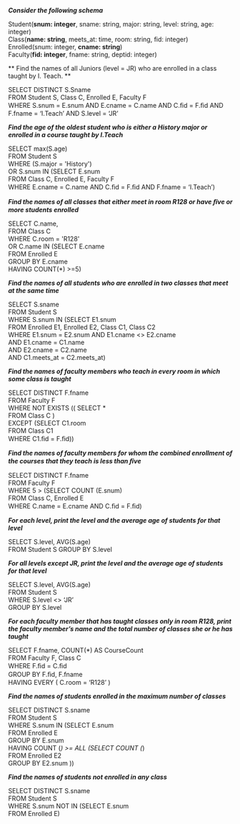 __*Consider the following schema*__  

Student(__snum: integer__, sname: string, major: string, level: string, age: integer)  
Class(__name: string__, meets_at: time, room: string, fid: integer)  
Enrolled(snum: integer, __cname: string__)  
Faculty(__fid: integer__, fname: string, deptid: integer)  

** Find the names of all Juniors (level = JR) who are enrolled in a class taught by I. Teach. **  

SELECT DISTINCT S.Sname  
FROM Student S, Class C, Enrolled E, Faculty F  
WHERE S.snum = E.snum AND E.cname = C.name AND C.ﬁd = F.ﬁd AND F.fname = ‘I.Teach’ AND S.level = ‘JR’  

__*Find the age of the oldest student who is either a History major or enrolled in a course taught by I.Teach*__  

SELECT max(S.age)  
FROM Student S  
WHERE (S.major = 'History')  
OR S.snum IN (SELECT E.snum   
FROM Class C, Enrolled E, Faculty F  
WHERE E.cname = C.name AND C.ﬁd = F.ﬁd AND F.fname = ‘I.Teach’)  

__*Find the names of all classes that either meet in room R128 or have ﬁve or more students enrolled*__  

SELECT C.name,    
FROM Class C  
WHERE C.room = 'R128'  
OR C.name IN (SELECT E.cname  
FROM Enrolled E  
GROUP BY E.cname  
HAVING COUNT(*) >=5)  

__*Find the names of all students who are enrolled in two classes that meet at the same time*__  

SELECT S.sname  
FROM Student S  
WHERE S.snum IN (SELECT E1.snum  
FROM Enrolled E1, Enrolled E2, Class C1, Class C2  
WHERE E1.snum = E2.snum AND E1.cname <> E2.cname  
AND E1.cname = C1.name  
AND E2.cname = C2.name  
AND C1.meets_at = C2.meets_at)  

__*Find the names of faculty members who teach in every room in which some class is taught*__  

SELECT DISTINCT F.fname  
FROM Faculty F  
WHERE NOT EXISTS (( SELECT *  
FROM Class C )  
EXCEPT (SELECT C1.room  
FROM Class C1  
WHERE C1.ﬁd = F.ﬁd))  

__*Find the names of faculty members for whom the combined enrollment of the courses that they teach is less than ﬁve*__  

SELECT DISTINCT F.fname  
FROM Faculty F  
WHERE 5 > (SELECT COUNT (E.snum)  
FROM Class C, Enrolled E  
WHERE C.name = E.cname AND C.ﬁd = F.ﬁd)  

__*For each level, print the level and the average age of students for that level*__  

SELECT S.level, AVG(S.age)  
FROM Student S GROUP BY S.level  
 
 __*For all levels except JR, print the level and the average age of students for that level*__  
 
SELECT S.level, AVG(S.age)  
FROM Student S  
WHERE S.level <> ‘JR’  
GROUP BY S.level 

__*For each faculty member that has taught classes only in room R128, print the faculty member’s name and the total number of classes she or he has taught*__

SELECT F.fname, COUNT(*) AS CourseCount  
FROM Faculty F, Class C  
WHERE F.ﬁd = C.ﬁd  
GROUP BY F.ﬁd, F.fname  
HAVING EVERY ( C.room = ‘R128’ )  

__*Find the names of students enrolled in the maximum number of classes*__  

SELECT DISTINCT S.sname  
FROM Student S  
WHERE S.snum IN (SELECT E.snum  
FROM Enrolled E  
GROUP BY E.snum  
HAVING COUNT (*) >= ALL (SELECT COUNT (*)  
FROM Enrolled E2  
GROUP BY E2.snum ))  

__*Find the names of students not enrolled in any class*__  

SELECT DISTINCT S.sname  
FROM Student S  
WHERE S.snum NOT IN (SELECT E.snum  
FROM Enrolled E)  







